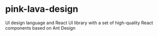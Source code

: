 # pink-lava-design

UI design language and React UI library with a set of high-quality React components based on Ant Design
